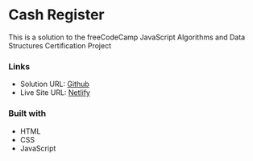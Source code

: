 # Cash Register

This is a solution to the freeCodeCamp JavaScript Algorithms and Data Structures Certification Project

### Links

- Solution URL: [Github](https://github.com/Afroblman/cash-register)
- Live Site URL: [Netlify](https://fcc-cash-register.netlify.app/)

### Built with

- HTML
- CSS
- JavaScript
